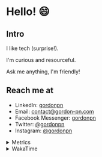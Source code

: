 # Hello! 😄

## Intro

I like tech (surprise!).

I'm curious and resourceful.

Ask me anything, I'm friendly!

## Reach me at

- LinkedIn: [gordonpn](https://www.linkedin.com/in/gordonpn/)
- Email: [contact@gordon-pn.com](mailto:contact@gordon-pn.com)
- Facebook Messenger: [gordonpn](https://www.messenger.com/t/Gordonpn)
- Twitter: [@gordonpn](https://twitter.com/Gordonpn)
- Instagram: [@gordonpn](https://www.instagram.com/gordonpn/)

<details>
  <summary>Metrics</summary>

  <img align="center" src="https://github.com/gordonpn/gordonpn/blob/master/github-metrics.svg" alt="GitHub Metrics">

</details>

<details>
  <summary>WakaTime</summary>

  <!--START_SECTION:waka-->
📊 **This Week I Spent My Time On** 

```text
💬 Programming Languages: 
Java                     6 hrs 8 mins        ███████████████████████░░   93.99 % 
ERB                      10 mins             █░░░░░░░░░░░░░░░░░░░░░░░░   02.79 % 
Gradle                   3 mins              ░░░░░░░░░░░░░░░░░░░░░░░░░   00.93 % 
Groovy                   3 mins              ░░░░░░░░░░░░░░░░░░░░░░░░░   00.81 % 
Shell Script             1 min               ░░░░░░░░░░░░░░░░░░░░░░░░░   00.39 % 

🔥 Editors: 
IntelliJ                 6 hrs 32 mins       █████████████████████████   100.00 % 
```


 Last Updated on 25/12/2023 10:19:17 UTC
<!--END_SECTION:waka-->
</details>
